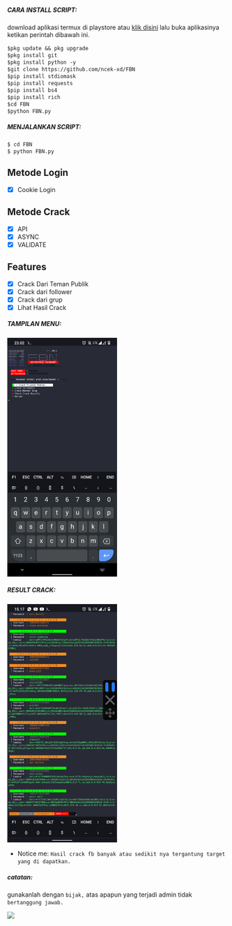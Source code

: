 
<h5 align="left">CARA INSTALL SCRIPT:</h5>

download aplikasi termux di playstore atau <a href="https://f-droid.org/repo/com.termux_118.apk">klik disini</a> lalu buka aplikasinya ketikan perintah dibawah ini.


    $pkg update && pkg upgrade
    $pkg install git
    $pkg install python -y
    $git clone https://github.com/ncek-xd/FBN
    $pip install stdiomask
    $pip install requests
    $pip install bs4
    $pip install rich
    $cd FBN
    $python FBN.py


<h5 align="left">MENJALANKAN SCRIPT:</h5>

    $ cd FBN
    $ python FBN.py
    
## Metode Login
- [x] Cookie Login

## Metode Crack
- [x] API
- [x] ASYNC
- [x] VALIDATE

## Features
- [x] Crack Dari Teman Publik
- [x] Crack dari follower
- [x] Crack dari grup  
- [x] Lihat Hasil Crack
<h5 align="left">TAMPILAN MENU:</h5>
<img src="https://raw.githubusercontent.com/ncek-XD/FBN/main/assets/Screenshot_20230927-230209_Termux.png" width=50% height=50%>

<h5 align="left">RESULT CRACK:</h5>

<img src="https://raw.githubusercontent.com/ncek-XD/FBN/main/assets/Screenshot_20230927-151712_Termux.png" width=50% height=50%>

- Notice me: ```Hasil crack fb banyak atau sedikit nya tergantung target yang di dapatkan.```


<h5 align="left">catatan:</h5>

gunakanlah dengan ```bijak,``` atas apapun yang terjadi admin tidak ```bertanggung jawab.```

<a href="https://github.com/ncek-xd">
  <img width="40%" src="https://avatars.githubusercontent.com/u/101446019?s=96&v=4" />
</a>

